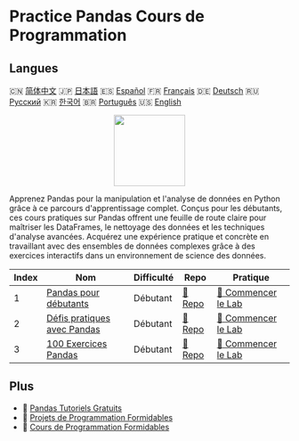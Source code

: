 # Practice Pandas Cours de Programmation

## Langues

🇨🇳 [简体中文](README_zh.md) 🇯🇵 [日本語](README_ja.md) 🇪🇸 [Español](README_es.md) 🇫🇷 [Français](README_fr.md) 🇩🇪 [Deutsch](README_de.md) 🇷🇺 [Русский](README_ru.md) 🇰🇷 [한국어](README_ko.md) 🇧🇷 [Português](README_pt.md) 🇺🇸 [English](README.md) 

<div align="center">
<img width="128px" src="https://file.labex.io/path/qhqKKAjZr3K5.png">
</div>

Apprenez Pandas pour la manipulation et l'analyse de données en Python grâce à ce parcours d'apprentissage complet. Conçus pour les débutants, ces cours pratiques sur Pandas offrent une feuille de route claire pour maîtriser les DataFrames, le nettoyage des données et les techniques d'analyse avancées. Acquérez une expérience pratique et concrète en travaillant avec des ensembles de données complexes grâce à des exercices interactifs dans un environnement de science des données.

|   Index | Nom                                                                                   | Difficulté   | Repo                                                                | Pratique                                                                      |
|---------|---------------------------------------------------------------------------------------|--------------|---------------------------------------------------------------------|-------------------------------------------------------------------------------|
|       1 | [Pandas pour débutants](https://labex.io/fr/courses/pandas-for-beginners)             | Débutant     | [🔗 Repo](https://github.com/labex-labs/pandas-for-beginners)       | [🚀 Commencer le Lab](https://labex.io/fr/courses/pandas-for-beginners)       |
|       2 | [Défis pratiques avec Pandas](https://labex.io/fr/courses/pandas-practice-challenges) | Débutant     | [🔗 Repo](https://github.com/labex-labs/pandas-practice-challenges) | [🚀 Commencer le Lab](https://labex.io/fr/courses/pandas-practice-challenges) |
|       3 | [100 Exercices Pandas](https://labex.io/fr/courses/100-pandas-exercises)              | Débutant     | [🔗 Repo](https://github.com/labex-labs/100-pandas-exercises)       | [🚀 Commencer le Lab](https://labex.io/fr/courses/100-pandas-exercises)       |

## Plus

- 🔗 [Pandas Tutoriels Gratuits](https://github.com/labex-labs/pandas-free-tutorials)
- 🔗 [Projets de Programmation Formidables](https://github.com/labex-labs/awesome-programming-projects)
- 🔗 [Cours de Programmation Formidables](https://github.com/labex-labs/awesome-programming-courses)

